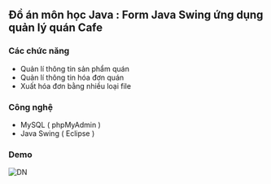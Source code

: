 
## Đồ án môn học Java : Form Java Swing ứng dụng quản lý quán Cafe 


### Các chức năng

- Quản lí thông tin sản phẩm quán
- Quản lí thông tin hóa đơn quán
- Xuất hóa đơn bằng nhiều loại file



### Công nghệ

- MySQL ( phpMyAdmin )
- Java Swing ( Eclipse )


### Demo
![DN](https://github.com/user-attachments/assets/e0c55b12-ebf5-48b3-b24d-a66b10b3d457)



